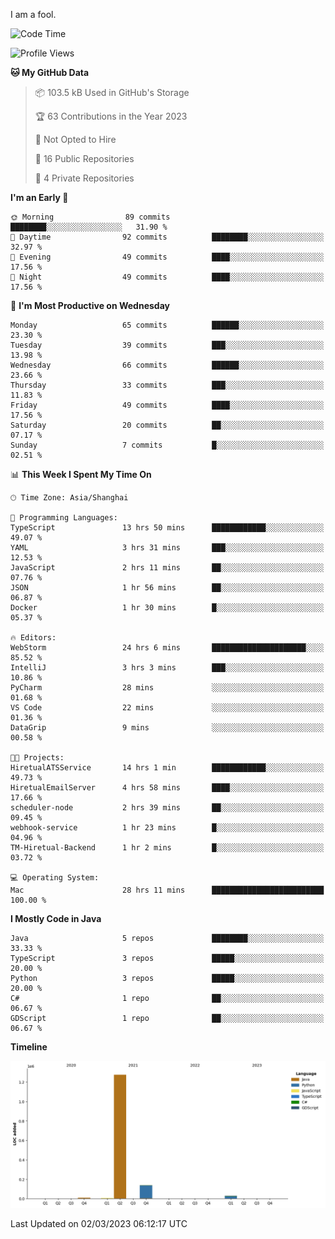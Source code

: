 I am a fool.

<!--START_SECTION:waka-->
![Code Time](http://img.shields.io/badge/Code%20Time-135%20hrs%2049%20mins-blue)

![Profile Views](http://img.shields.io/badge/Profile%20Views-61-blue)

**🐱 My GitHub Data** 

> 📦 103.5 kB Used in GitHub's Storage 
 > 
> 🏆 63 Contributions in the Year 2023
 > 
> 🚫 Not Opted to Hire
 > 
> 📜 16 Public Repositories 
 > 
> 🔑 4 Private Repositories 
 > 
**I'm an Early 🐤** 

```text
🌞 Morning                89 commits          ████████░░░░░░░░░░░░░░░░░   31.90 % 
🌆 Daytime                92 commits          ████████░░░░░░░░░░░░░░░░░   32.97 % 
🌃 Evening                49 commits          ████░░░░░░░░░░░░░░░░░░░░░   17.56 % 
🌙 Night                  49 commits          ████░░░░░░░░░░░░░░░░░░░░░   17.56 % 
```
📅 **I'm Most Productive on Wednesday** 

```text
Monday                   65 commits          ██████░░░░░░░░░░░░░░░░░░░   23.30 % 
Tuesday                  39 commits          ███░░░░░░░░░░░░░░░░░░░░░░   13.98 % 
Wednesday                66 commits          ██████░░░░░░░░░░░░░░░░░░░   23.66 % 
Thursday                 33 commits          ███░░░░░░░░░░░░░░░░░░░░░░   11.83 % 
Friday                   49 commits          ████░░░░░░░░░░░░░░░░░░░░░   17.56 % 
Saturday                 20 commits          ██░░░░░░░░░░░░░░░░░░░░░░░   07.17 % 
Sunday                   7 commits           █░░░░░░░░░░░░░░░░░░░░░░░░   02.51 % 
```


📊 **This Week I Spent My Time On** 

```text
🕑︎ Time Zone: Asia/Shanghai

💬 Programming Languages: 
TypeScript               13 hrs 50 mins      ████████████░░░░░░░░░░░░░   49.07 % 
YAML                     3 hrs 31 mins       ███░░░░░░░░░░░░░░░░░░░░░░   12.53 % 
JavaScript               2 hrs 11 mins       ██░░░░░░░░░░░░░░░░░░░░░░░   07.76 % 
JSON                     1 hr 56 mins        ██░░░░░░░░░░░░░░░░░░░░░░░   06.87 % 
Docker                   1 hr 30 mins        █░░░░░░░░░░░░░░░░░░░░░░░░   05.37 % 

🔥 Editors: 
WebStorm                 24 hrs 6 mins       █████████████████████░░░░   85.52 % 
IntelliJ                 3 hrs 3 mins        ███░░░░░░░░░░░░░░░░░░░░░░   10.86 % 
PyCharm                  28 mins             ░░░░░░░░░░░░░░░░░░░░░░░░░   01.68 % 
VS Code                  22 mins             ░░░░░░░░░░░░░░░░░░░░░░░░░   01.36 % 
DataGrip                 9 mins              ░░░░░░░░░░░░░░░░░░░░░░░░░   00.58 % 

🐱‍💻 Projects: 
HiretualATSService       14 hrs 1 min        ████████████░░░░░░░░░░░░░   49.73 % 
HiretualEmailServer      4 hrs 58 mins       ████░░░░░░░░░░░░░░░░░░░░░   17.66 % 
scheduler-node           2 hrs 39 mins       ██░░░░░░░░░░░░░░░░░░░░░░░   09.45 % 
webhook-service          1 hr 23 mins        █░░░░░░░░░░░░░░░░░░░░░░░░   04.96 % 
TM-Hiretual-Backend      1 hr 2 mins         █░░░░░░░░░░░░░░░░░░░░░░░░   03.72 % 

💻 Operating System: 
Mac                      28 hrs 11 mins      █████████████████████████   100.00 % 
```

**I Mostly Code in Java** 

```text
Java                     5 repos             ████████░░░░░░░░░░░░░░░░░   33.33 % 
TypeScript               3 repos             █████░░░░░░░░░░░░░░░░░░░░   20.00 % 
Python                   3 repos             █████░░░░░░░░░░░░░░░░░░░░   20.00 % 
C#                       1 repo              ██░░░░░░░░░░░░░░░░░░░░░░░   06.67 % 
GDScript                 1 repo              ██░░░░░░░░░░░░░░░░░░░░░░░   06.67 % 
```



**Timeline**

![Lines of Code chart](https://raw.githubusercontent.com/VeejaLiu/VeejaLiu/master/assets/bar_graph.png)


 Last Updated on 02/03/2023 06:12:17 UTC
<!--END_SECTION:waka-->
